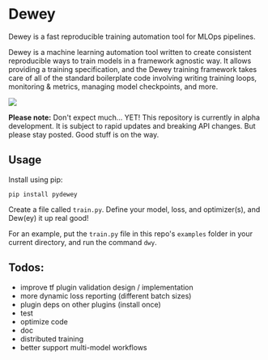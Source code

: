 # Dewey
Dewey is a fast reproducible training automation tool for MLOps pipelines.

Dewey is a machine learning automation tool written to create consistent reproducible ways to train models in a framework agnostic way. It allows providing a training specification, and the Dewey training framework takes care of all of the standard boilerplate code involving writing training loops, monitoring & metrics, managing model checkpoints, and more.

![](https://media.giphy.com/media/129g9HK07tEtZm/giphy.gif)

**Please note:** Don't expect much... YET! This repository is currently in alpha development. It is subject to rapid updates and breaking API changes. But please stay posted. Good stuff is on the way.

## Usage
Install using pip:

`pip install pydewey`

Create a file called `train.py`. Define your model, loss, and optimizer(s), and Dew(ey) it up real good!

For an example, put the `train.py` file in this repo's `examples` folder in your current directory, and run the command `dwy`.

## Todos:
* improve tf plugin validation design / implementation
* more dynamic loss reporting (different batch sizes)
* plugin deps on other plugins (install once)
* test
* optimize code
* doc
* distributed training
* better support multi-model workflows
